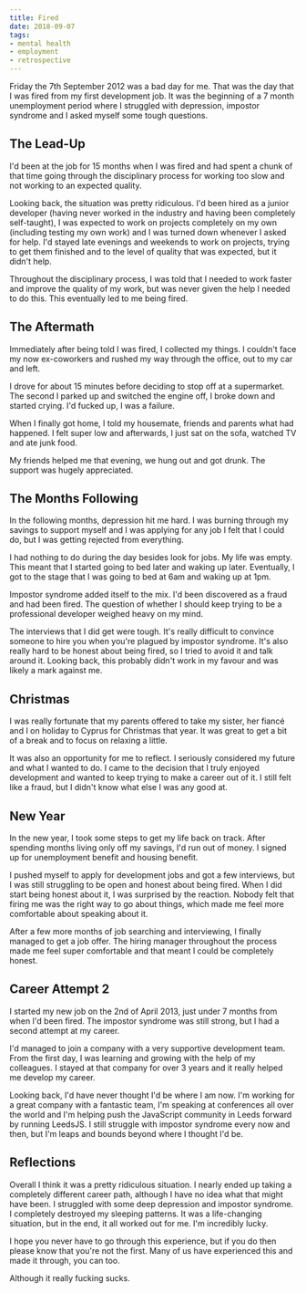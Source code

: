 ```yaml
---
title: Fired
date: 2018-09-07
tags:
- mental health
- employment
- retrospective
---
```

Friday the 7th September 2012 was a bad day for me. That was the day that I was fired from my first development job. It was the beginning of a 7 month unemployment period where I struggled with depression, impostor syndrome and I asked myself some tough questions.

<!-- excerpt -->

## The Lead-Up
I'd been at the job for 15 months when I was fired and had spent a chunk of that time going through the disciplinary process for working too slow and not working to an expected quality.

Looking back, the situation was pretty ridiculous. I'd been hired as a junior developer (having never worked in the industry and having been completely self-taught), I was expected to work on projects completely on my own (including testing my own work) and I was turned down whenever I asked for help. I'd stayed late evenings and weekends to work on projects, trying to get them finished and to the level of quality that was expected, but it didn't help.

Throughout the disciplinary process, I was told that I needed to work faster and improve the quality of my work, but was never given the help I needed to do this. This eventually led to me being fired.

## The Aftermath
Immediately after being told I was fired, I collected my things. I couldn't face my now ex-coworkers and rushed my way through the office, out to my car and left.

I drove for about 15 minutes before deciding to stop off at a supermarket. The second I parked up and switched the engine off, I broke down and started crying. I'd fucked up, I was a failure.

When I finally got home, I told my housemate, friends and parents what had happened.  I felt super low and afterwards, I just sat on the sofa, watched TV and ate junk food.

My friends helped me that evening, we hung out and got drunk. The support was hugely appreciated.

## The Months Following
In the following months, depression hit me hard. I was burning through my savings to support myself and I was applying for any job I felt that I could do, but I was getting rejected from everything.

I had nothing to do during the day besides look for jobs. My life was empty. This meant that I started going to bed later and waking up later. Eventually, I got to the stage that I was going to bed at 6am and waking up at 1pm.

Impostor syndrome added itself to the mix. I'd been discovered as a fraud and had been fired. The question of whether I should keep trying to be a professional developer weighed heavy on my mind.

The interviews that I did get were tough. It's really difficult to convince someone to hire you when you're plagued by impostor syndrome. It's also really hard to be honest about being fired, so I tried to avoid it and talk around it. Looking back, this probably didn't work in my favour and was likely a mark against me.

## Christmas
I was really fortunate that my parents offered to take my sister, her fiancé and I on holiday to Cyprus for Christmas that year. It was great to get a bit of a break and to focus on relaxing a little.

It was also an opportunity for me to reflect. I seriously considered my future and what I wanted to do. I came to the decision that I truly enjoyed development and wanted to keep trying to make a career out of it. I still felt like a fraud, but I didn't know what else I was any good at.

## New Year
In the new year, I took some steps to get my life back on track. After spending months living only off my savings, I'd run out of money. I signed up for unemployment benefit and housing benefit.

I pushed myself to apply for development jobs and got a few interviews, but I was still struggling to be open and honest about being fired. When I did start being honest about it, I was surprised by the reaction. Nobody felt that firing me was the right way to go about things, which made me feel more comfortable about speaking about it.

After a few more months of job searching and interviewing, I finally managed to get a job offer. The hiring manager throughout the process made me feel super comfortable and that meant I could be completely honest.

## Career Attempt 2
I started my new job on the 2nd of April 2013, just under 7 months from when I'd been fired. The impostor syndrome was still strong, but I had a second attempt at my career.

I'd managed to join a company with a very supportive development team. From the first day, I was learning and growing with the help of my colleagues. I stayed at that company for over 3 years and it really helped me develop my career.

Looking back, I'd have never thought I'd be where I am now. I'm working for a great company with a fantastic team, I'm speaking at conferences all over the world and I'm helping push the JavaScript community in Leeds forward by running LeedsJS. I still struggle with impostor syndrome every now and then, but I'm leaps and bounds beyond where I thought I'd be.

## Reflections
Overall I think it was a pretty ridiculous situation. I nearly ended up taking a completely different career path, although I have no idea what that might have been. I struggled with some deep depression and impostor syndrome. I completely destroyed my sleeping patterns. It was a life-changing situation, but in the end, it all worked out for me. I'm incredibly lucky.

I hope you never have to go through this experience, but if you do then please know that you're not the first. Many of us have experienced this and made it through, you can too.

Although it really fucking sucks.
